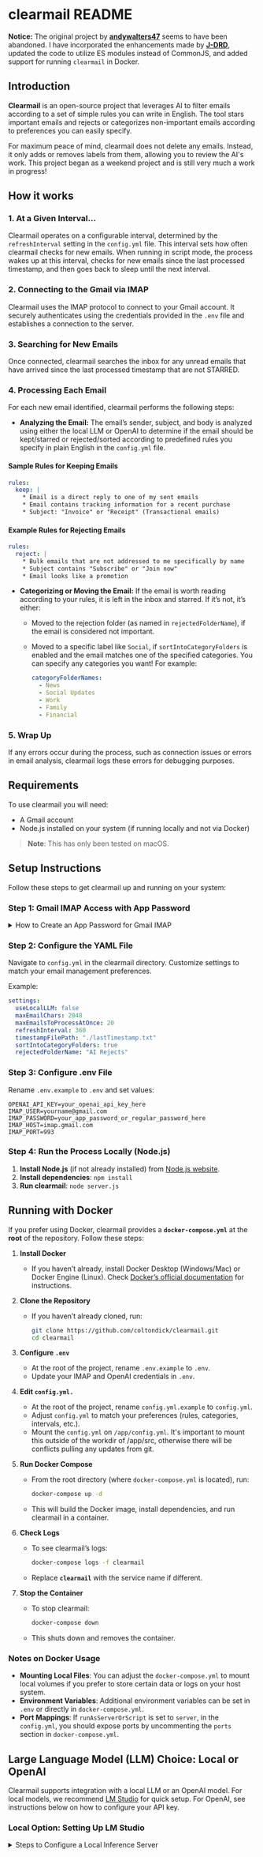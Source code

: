 # clearmail README

**Notice:** The original project by [**andywalters47**](https://github.com/andywalters47/clearmail) seems to have been abandoned. I have incorporated the enhancements made by [**J-DRD**](https://github.com/J-DRD/clearmail), updated the code to utilize ES modules instead of CommonJS, and added support for running `clearmail` in Docker.

## Introduction

**Clearmail** is an open-source project that leverages AI to filter emails according to a set of simple rules you can write in English. The tool stars important emails and rejects or categorizes non-important emails according to preferences you can easily specify.

For maximum peace of mind, clearmail does not delete any emails. Instead, it only adds or removes labels from them, allowing you to review the AI's work. This project began as a weekend project and is still very much a work in progress!

## How it works

### 1. At a Given Interval...

Clearmail operates on a configurable interval, determined by the `refreshInterval` setting in the `config.yml` file. This interval sets how often clearmail checks for new emails. When running in script mode, the process wakes up at this interval, checks for new emails since the last processed timestamp, and then goes back to sleep until the next interval.

### 2. Connecting to the Gmail via IMAP

Clearmail uses the IMAP protocol to connect to your Gmail account. It securely authenticates using the credentials provided in the `.env` file and establishes a connection to the server.

### 3. Searching for New Emails

Once connected, clearmail searches the inbox for any unread emails that have arrived since the last processed timestamp that are not STARRED.

### 4. Processing Each Email

For each new email identified, clearmail performs the following steps:

- **Analyzing the Email:** The email’s sender, subject, and body is analyzed using either the local LLM or OpenAI to determine if the email should be kept/starred or rejected/sorted according to predefined rules you specify in plain English in the `config.yml` file.

#### Sample Rules for Keeping Emails

```yaml
rules:
  keep: |
    * Email is a direct reply to one of my sent emails
    * Email contains tracking information for a recent purchase
    * Subject: "Invoice" or "Receipt" (Transactional emails)
```

#### Example Rules for Rejecting Emails

```yaml
rules:
  reject: |
    * Bulk emails that are not addressed to me specifically by name
    * Subject contains "Subscribe" or "Join now"
    * Email looks like a promotion
```

- **Categorizing or Moving the Email:** If the email is worth reading according to your rules, it is left in the inbox and starred. If it’s not, it’s either:

  - Moved to the rejection folder (as named in `rejectedFolderName`), if the email is considered not important.
  - Moved to a specific label like `Social`, if `sortIntoCategoryFolders` is enabled and the email matches one of the specified categories. You can specify any categories you want! For example:

    ```yaml
    categoryFolderNames:
      - News
      - Social Updates
      - Work
      - Family
      - Financial
    ```

### 5. Wrap Up

If any errors occur during the process, such as connection issues or errors in email analysis, clearmail logs these errors for debugging purposes.

## Requirements

To use clearmail you will need:

- A Gmail account
- Node.js installed on your system (if running locally and not via Docker)

> **Note**: This has only been tested on macOS.

## Setup Instructions

Follow these steps to get clearmail up and running on your system:

### Step 1: Gmail IMAP Access with App Password

<details>
<summary>How to Create an App Password for Gmail IMAP</summary>

To securely access your Gmail account using IMAP in applications like clearmail, especially when you have 2-Step Verification enabled, you need to create and use an app password. An app password is a 16-character code that allows less secure apps to access your Google Account.

1. **Go to Your Google Account**: [Google Account settings](https://myaccount.google.com/).
2. **Select Security**: Under "Security," turn on "2-Step Verification."
3. **Access 2-Step Verification**: You may need to sign in to your account again.
4. **Open App Passwords**: Scroll to "App passwords." If you don’t see it, ensure 2-Step Verification is enabled.
5. **Generate a New App Password**: Choose "Mail" and your device, then click "Generate."
6. **Copy and Use the App Password**: Replace your normal password with this 16-character password in clearmail’s `.env` file.

</details>

### Step 2: Configure the YAML File

Navigate to `config.yml` in the clearmail directory. Customize settings to match your email management preferences.

Example:

```yaml
settings:
  useLocalLLM: false
  maxEmailChars: 2048
  maxEmailsToProcessAtOnce: 20
  refreshInterval: 360
  timestampFilePath: "./lastTimestamp.txt"
  sortIntoCategoryFolders: true
  rejectedFolderName: "AI Rejects"
```

### Step 3: Configure .env File

Rename `.env.example` to `.env` and set values:

```plaintext
OPENAI_API_KEY=your_openai_api_key_here
IMAP_USER=yourname@gmail.com
IMAP_PASSWORD=your_app_password_or_regular_password_here
IMAP_HOST=imap.gmail.com
IMAP_PORT=993
```

### Step 4: Run the Process Locally (Node.js)

1. **Install Node.js** (if not already installed) from [Node.js website](https://nodejs.org/).
2. **Install dependencies**: `npm install`
3. **Run clearmail**: `node server.js`

## Running with Docker

If you prefer using Docker, clearmail provides a **`docker-compose.yml`** at the **root** of the repository. Follow these steps:

1. **Install Docker**

   - If you haven’t already, install Docker Desktop (Windows/Mac) or Docker Engine (Linux). Check [Docker’s official documentation](https://docs.docker.com/get-docker/) for instructions.

2. **Clone the Repository**

   - If you haven’t already cloned, run:
     ```bash
     git clone https://github.com/coltondick/clearmail.git
     cd clearmail
     ```

3. **Configure `.env`**

   - At the root of the project, rename `.env.example` to `.env`.
   - Update your IMAP and OpenAI credentials in `.env`.

4. **Edit `config.yml.`**

   - At the root of the project, rename `config.yml.example` to `config.yml`.
   - Adjust `config.yml` to match your preferences (rules, categories, intervals, etc.).
   - Mount the `config.yml` on `/app/config.yml`. It's important to mount this outside of the workdir of /app/src, otherwise there will be conflicts pulling any updates from git.

5. **Run Docker Compose**

   - From the root directory (where `docker-compose.yml` is located), run:
     ```bash
     docker-compose up -d
     ```
   - This will build the Docker image, install dependencies, and run clearmail in a container.

6. **Check Logs**

   - To see clearmail’s logs:
     ```bash
     docker-compose logs -f clearmail
     ```
   - Replace **`clearmail`** with the service name if different.

7. **Stop the Container**
   - To stop clearmail:
     ```bash
     docker-compose down
     ```
   - This shuts down and removes the container.

### Notes on Docker Usage

- **Mounting Local Files**: You can adjust the `docker-compose.yml` to mount local volumes if you prefer to store certain data or logs on your host system.
- **Environment Variables**: Additional environment variables can be set in `.env` or directly in `docker-compose.yml`.
- **Port Mappings**: If `runAsServerOrScript` is set to `server`, in the `config.yml`, you should expose ports by uncommenting the `ports` section in `docker-compose.yml`.

## Large Language Model (LLM) Choice: Local or OpenAI

Clearmail supports integration with a local LLM or an OpenAI model. For local models, we recommend [LM Studio](https://lmstudio.ai/) for quick setup. For OpenAI, see instructions below on how to configure your API key.

### Local Option: Setting Up LM Studio

<details>
<summary>Steps to Configure a Local Inference Server</summary>

1.  Download and install LM Studio.
2.  Start an inference server.
3.  Download a language model (e.g., `TheBloke/Mistral-7B-Instruct-v0.2-code-ft-GGUF`).
4.  Update `config.yml`:

    ````yaml
    settings:
    useLocalLLM: true

        localLLM:
          postURL: http://localhost:1234/v1/chat/completions
        ```

    </details>
    ````

### Using OpenAI

If you prefer OpenAI (e.g., `gpt-3.5-turbo`), ensure `useLocalLLM: false` and set your `OPENAI_API_KEY` in `.env`. You must also have an active OpenAI account.

## Using PM2 to Manage the clearmail Process (Optional)

For a production-like environment without Docker, [PM2](https://pm2.keymetrics.io/) is helpful to keep clearmail always running:

1. `npm install -g pm2`
2. `pm2 start server.js --name clearmail`
3. `pm2 logs clearmail` for logs.
4. `pm2 stop clearmail` to stop.

## Advanced Email Categorization Rules

Clearmail includes advanced categorization rules using NLP techniques and optional ML-based classification. Customize or disable these features by modifying the relevant sections in `analyzeEmail.js` and `config.yml`.

---

**Happy sorting!** Let us know if you have any issues or ideas for improvement.

